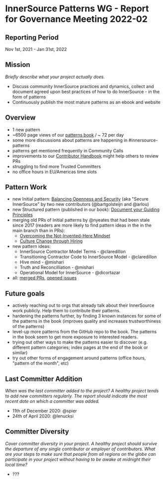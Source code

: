 # InnerSource Patterns WG - Report for Governance Meeting 2022-02

## Reporting Period

Nov 1st, 2021 - Jan 31st, 2022

## Mission

*Briefly describe what your project actually does.*

- Discuss community InnerSource practices and dynamics, collect and document agreed upon best practices of how to do InnerSource - in the form of patterns
- Continuously publish the most mature patterns as an ebook and website

## Overview

- 1 new pattern
- ~6500 page views of our [patterns book](https://patterns.innersourcecommons.org/) / ~ 72 per day
- some more discussions about patterns are happening in #innersource-patterns
- patterns get mentioned frequently in Community Calls
- improvements to our [Contributor Handbook](https://github.com/InnerSourceCommons/InnerSourcePatterns/blob/main/meta/contributor-handbook.md) might help others to review PRs
- struggling to find more Trusted Committers
- no office hours in EU/Americas time slots

## Pattern Work

- new Initial pattern: [Balancing Openness and Security](https://github.com/InnerSourceCommons/InnerSourcePatterns/blob/main/patterns/1-initial/balancing-openness-and-security.md) (aka "Secure InnerSource" by two new contributors (@bartgolsteijn and @arlou)
- new Structured pattern (published in our book): [Document your Guiding Principles](https://patterns.innersourcecommons.org/p/document-your-guiding-principles)
- merging old PRs of Initial patterns by @nyeates that had been stale since 2017 (readers are more likely to find pattern ideas in the in the main branch than in PRs):
  - [Overcoming the Not-Invented-Here Mindset](https://github.com/InnerSourceCommons/InnerSourcePatterns/blob/main/patterns/1-initial/not-invented-here.md)
  - [Culture Change through Hiring](https://github.com/InnerSourceCommons/InnerSourcePatterns/blob/main/patterns/1-initial/cultural-change-through-hiring.md)
- new pattern ideas:
  - InnerSource Contractor Model Terms - @claredillon
  - Transitioning Contractor Code to InnerSource Model - @claredillon
  - Hive mind - @mishari
  - Truth and Reconcilliation - @mishari
  - Operational Model for InnerSource - @dicortazar  
- all: [merged PRs](https://github.com/InnerSourceCommons/InnerSourcePatterns/pulls?q=is%3Apr+closed%3A2021-11-01..2022-01-31+is%3Amerged+), [opened issues](https://github.com/InnerSourceCommons/InnerSourcePatterns/issues?q=is%3Aissue+created%3A2021-11-01..2022-01-31+is%3Aopen)

## Future goals

- actively reaching out to orgs that already talk about their InnerSource work publicly. Help them to contribute their patterns.
- hardening the patterns further, by finding 3 known instances for some of the patterns in the book (improves quality and increases trustworthiness of the patterns)
- level-up more patterns from the GitHub repo to the book. The patterns in the book seem to get more exposure to interested readers.
- trying out other ways to make the patterns easier to discover (e.g. different pattern categories; index pages at the end of the book or similar)
- try out other forms of engagement around patterns (office hours, "pattern of the month", etc)

## Last Committer Addition

*When was the last committer added to the project? A healthy project tends to add new committers regularly. The report should indicate the most recent date on which a committer was added.*

- 11th of December 2020: @spier
- 24th of April 2020: @lenucksi

## Committer Diversity

*Cover committer diversity in your project. A healthy project should survive the departure of any single contributor or employer of contributors. What are your steps to make sure that people from all regions on the globe can participate in your project without having to be awake at midnight their local time?*

- ???
